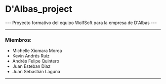# D'Albas_project
<p>--- Proyecto formativo del equipo WolfSoft para la empresa de D'Albas ---</p>
<hr>
<h3>Miembros:</h3>
<ul>
  <li>Michelle Xiomara Morea</li>
  <li>Kevin Andrés Ruiz</li>
  <li>Andrés Felipe Quintero</li>
  <li>Juan Esteban Diaz</li>
  <li>Juan Sebastián Laguna</li>
</ul>
<hr>
